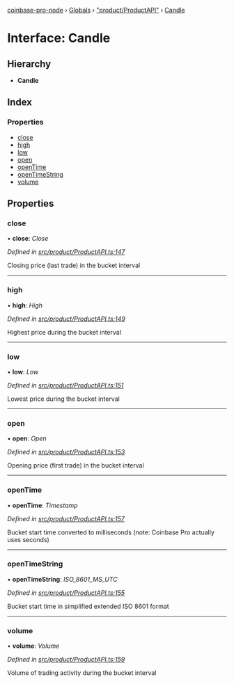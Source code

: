 [coinbase-pro-node](../README.md) › [Globals](../globals.md) › ["product/ProductAPI"](../modules/_product_productapi_.md) › [Candle](_product_productapi_.candle.md)

# Interface: Candle

## Hierarchy

- **Candle**

## Index

### Properties

- [close](_product_productapi_.candle.md#close)
- [high](_product_productapi_.candle.md#high)
- [low](_product_productapi_.candle.md#low)
- [open](_product_productapi_.candle.md#open)
- [openTime](_product_productapi_.candle.md#opentime)
- [openTimeString](_product_productapi_.candle.md#opentimestring)
- [volume](_product_productapi_.candle.md#volume)

## Properties

### close

• **close**: _Close_

_Defined in [src/product/ProductAPI.ts:147](https://github.com/bennyn/coinbase-pro-node/blob/c83e588/src/product/ProductAPI.ts#L147)_

Closing price (last trade) in the bucket interval

---

### high

• **high**: _High_

_Defined in [src/product/ProductAPI.ts:149](https://github.com/bennyn/coinbase-pro-node/blob/c83e588/src/product/ProductAPI.ts#L149)_

Highest price during the bucket interval

---

### low

• **low**: _Low_

_Defined in [src/product/ProductAPI.ts:151](https://github.com/bennyn/coinbase-pro-node/blob/c83e588/src/product/ProductAPI.ts#L151)_

Lowest price during the bucket interval

---

### open

• **open**: _Open_

_Defined in [src/product/ProductAPI.ts:153](https://github.com/bennyn/coinbase-pro-node/blob/c83e588/src/product/ProductAPI.ts#L153)_

Opening price (first trade) in the bucket interval

---

### openTime

• **openTime**: _Timestamp_

_Defined in [src/product/ProductAPI.ts:157](https://github.com/bennyn/coinbase-pro-node/blob/c83e588/src/product/ProductAPI.ts#L157)_

Bucket start time converted to milliseconds (note: Coinbase Pro actually uses seconds)

---

### openTimeString

• **openTimeString**: _ISO_8601_MS_UTC_

_Defined in [src/product/ProductAPI.ts:155](https://github.com/bennyn/coinbase-pro-node/blob/c83e588/src/product/ProductAPI.ts#L155)_

Bucket start time in simplified extended ISO 8601 format

---

### volume

• **volume**: _Volume_

_Defined in [src/product/ProductAPI.ts:159](https://github.com/bennyn/coinbase-pro-node/blob/c83e588/src/product/ProductAPI.ts#L159)_

Volume of trading activity during the bucket interval
